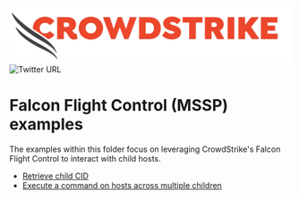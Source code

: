 ![CrowdStrike Falcon](https://raw.githubusercontent.com/CrowdStrike/falconpy/main/docs/asset/cs-logo.png)
![Twitter URL](https://img.shields.io/twitter/url?label=Follow%20%40CrowdStrike&style=social&url=https%3A%2F%2Ftwitter.com%2FCrowdStrike)

# Falcon Flight Control (MSSP) examples
The examples within this folder focus on leveraging CrowdStrike's Falcon Flight Control to interact with child hosts.

- [Retrieve child CID](find_child_cid.py)
- [Execute a command on hosts across multiple children](multicid.py)